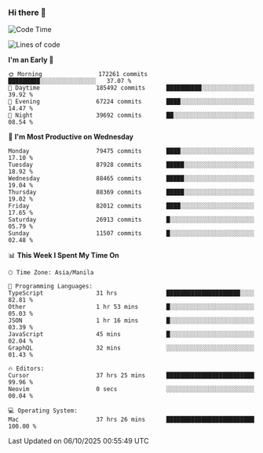 ### Hi there 👋

<!--START_SECTION:waka-->
![Code Time](http://img.shields.io/badge/Code%20Time-6%2C345%20hrs%209%20mins-blue)

![Lines of code](https://img.shields.io/badge/From%20Hello%20World%20I%27ve%20Written-152.0%20million%20lines%20of%20code-blue)

**I'm an Early 🐤** 

```text
🌞 Morning                172261 commits      █████████░░░░░░░░░░░░░░░░   37.07 % 
🌆 Daytime                185492 commits      ██████████░░░░░░░░░░░░░░░   39.92 % 
🌃 Evening                67224 commits       ████░░░░░░░░░░░░░░░░░░░░░   14.47 % 
🌙 Night                  39692 commits       ██░░░░░░░░░░░░░░░░░░░░░░░   08.54 % 
```
📅 **I'm Most Productive on Wednesday** 

```text
Monday                   79475 commits       ████░░░░░░░░░░░░░░░░░░░░░   17.10 % 
Tuesday                  87928 commits       █████░░░░░░░░░░░░░░░░░░░░   18.92 % 
Wednesday                88465 commits       █████░░░░░░░░░░░░░░░░░░░░   19.04 % 
Thursday                 88369 commits       █████░░░░░░░░░░░░░░░░░░░░   19.02 % 
Friday                   82012 commits       ████░░░░░░░░░░░░░░░░░░░░░   17.65 % 
Saturday                 26913 commits       █░░░░░░░░░░░░░░░░░░░░░░░░   05.79 % 
Sunday                   11507 commits       █░░░░░░░░░░░░░░░░░░░░░░░░   02.48 % 
```


📊 **This Week I Spent My Time On** 

```text
🕑︎ Time Zone: Asia/Manila

💬 Programming Languages: 
TypeScript               31 hrs              █████████████████████░░░░   82.81 % 
Other                    1 hr 53 mins        █░░░░░░░░░░░░░░░░░░░░░░░░   05.03 % 
JSON                     1 hr 16 mins        █░░░░░░░░░░░░░░░░░░░░░░░░   03.39 % 
JavaScript               45 mins             █░░░░░░░░░░░░░░░░░░░░░░░░   02.04 % 
GraphQL                  32 mins             ░░░░░░░░░░░░░░░░░░░░░░░░░   01.43 % 

🔥 Editors: 
Cursor                   37 hrs 25 mins      █████████████████████████   99.96 % 
Neovim                   0 secs              ░░░░░░░░░░░░░░░░░░░░░░░░░   00.04 % 

💻 Operating System: 
Mac                      37 hrs 26 mins      █████████████████████████   100.00 % 
```


 Last Updated on 06/10/2025 00:55:49 UTC
<!--END_SECTION:waka-->


<!--
**rad182/rad182** is a ✨ _special_ ✨ repository because its `README.md` (this file) appears on your GitHub profile.

Here are some ideas to get you started:

- 🔭 I’m currently working on ...
- 🌱 I’m currently learning ...
- 👯 I’m looking to collaborate on ...
- 🤔 I’m looking for help with ...
- 💬 Ask me about ...
- 📫 How to reach me: ...
- 😄 Pronouns: ...
- ⚡ Fun fact: ...
-->
